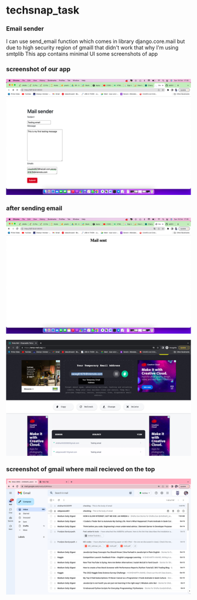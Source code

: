 # techsnap_task
### Email sender
I can use send_email function which comes in library django.core.mail but due to high security region of gmaill that didn't work that why I'm using smtplib
This app contains minimal UI
some screenshots of app

### screenshot of our app
![screenshot of site](https://github.com/sid030599/techsnap_task/blob/main/Screenshot%202022-10-16%20at%205.35.03%20PM.png)
 ### after sending email
![screenshot of site](https://github.com/sid030599/techsnap_task/blob/main/Screenshot%202022-10-16%20at%205.35.13%20PM.png)

![screenshot of site](https://github.com/sid030599/techsnap_task/blob/main/Screenshot%202022-10-16%20at%205.35.44%20PM.png)
### screenshot of gmail where mail recieved on the top 

![screenshot of site](https://github.com/sid030599/techsnap_task/blob/main/Screenshot%202022-10-16%20at%205.49.18%20PM.png)
